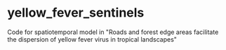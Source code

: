 # yellow_fever_sentinels
Code for spatiotemporal model in "Roads and forest edge areas facilitate the dispersion of yellow fever virus in tropical landscapes"
